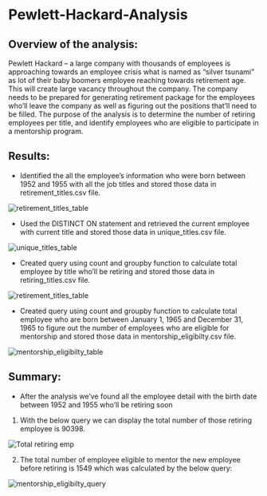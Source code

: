 # Pewlett-Hackard-Analysis

## Overview of the analysis:
 Pewlett Hackard – a large company with thousands of employees is approaching towards an employee crisis what is named as “silver tsunami” as lot of their baby boomers employee reaching towards retirement age. This will create large vacancy throughout the company. The company needs to be prepared for generating retirement package for the employees who’ll leave the company as well as figuring out the positions that’ll need to be filled. The purpose of the analysis is to determine the number of retiring employees per title, and identify employees who are eligible to participate in a mentorship program. 

## Results:
-	Identified the all the employee’s information who were born between 1952 and 1955 with all the job titles and stored those data in retirement_titles.csv file.

![retirement_titles_table](https://user-images.githubusercontent.com/85530486/127753152-3dc4cd7e-9f7e-4c20-a293-ee2a85507eb9.png)

-	Used the DISTINCT ON statement and retrieved the current employee with current title and stored those data in unique_titles.csv file. 

![unique_titles_table](https://user-images.githubusercontent.com/85530486/127753158-58991ca6-0bee-4d84-b3a9-862362b8a64d.png)

-	Created query using count and groupby function to calculate total employee by title who’ll be retiring and stored those data in retiring_titles.csv file.

![retirement_titles_table](https://user-images.githubusercontent.com/85530486/127753163-78ce2ac7-e9e3-462d-9f71-aae35ed5336e.png)

-	Created query using count and groupby function to calculate total employee who are born between January 1, 1965 and December 31, 1965 to figure out the number of employees who are eligible for mentorship and stored those data in mentorship_eligibilty.csv file.

![mentorship_eligibilty_table](https://user-images.githubusercontent.com/85530486/127753170-77cbcbe9-b6e3-4cda-8e8f-94f8800a16ac.png)

## Summary:
-	After the analysis we’ve found all the employee detail with the birth date between 1952 and 1955 who’ll be retiring soon
1.	With the below query we can display the total number of those retiring employee is 90398. 

![Total retiring emp](https://user-images.githubusercontent.com/85530486/127753454-6d7b640b-2bcd-42c9-8929-9f5e92ee698d.png)

2.	The total number of employee eligible to mentor the new employee before retiring is 1549 which was calculated by the below query:

![mentorship_eligibilty_query](https://user-images.githubusercontent.com/85530486/127753563-3394ccce-bc9d-4cab-9833-5feb9002f009.png)
